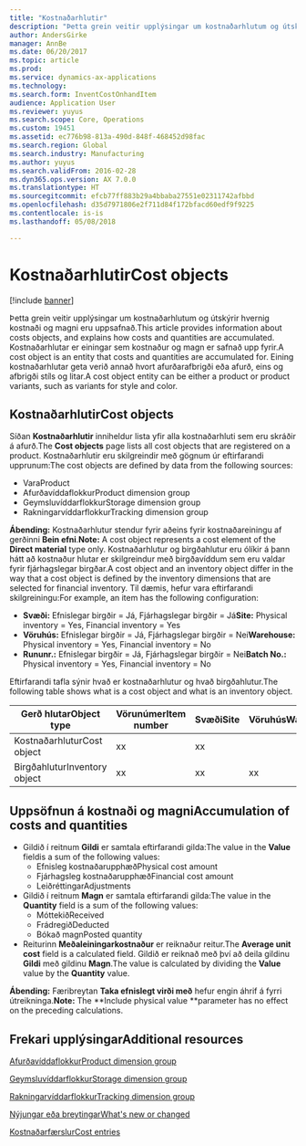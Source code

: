 ```yaml
---
title: "Kostnaðarhlutir"
description: "Þetta grein veitir upplýsingar um kostnaðarhlutum og útskýrir hvernig kostnaði og magni eru uppsafnað. Kostnaðarhlutar er einingar sem kostnaður og magn er safnað upp fyrir. Eining kostnaðarhlutar geta verið annað hvort afurðarafbrigði eða afurð, eins og afbrigði stíls og litar."
author: AndersGirke
manager: AnnBe
ms.date: 06/20/2017
ms.topic: article
ms.prod: 
ms.service: dynamics-ax-applications
ms.technology: 
ms.search.form: InventCostOnhandItem
audience: Application User
ms.reviewer: yuyus
ms.search.scope: Core, Operations
ms.custom: 19451
ms.assetid: ec776b98-813a-490d-848f-468452d98fac
ms.search.region: Global
ms.search.industry: Manufacturing
ms.author: yuyus
ms.search.validFrom: 2016-02-28
ms.dyn365.ops.version: AX 7.0.0
ms.translationtype: HT
ms.sourcegitcommit: efcb77ff883b29a4bbaba27551e02311742afbbd
ms.openlocfilehash: d35d7971806e2f711d84f172bfacd60edf9f9225
ms.contentlocale: is-is
ms.lasthandoff: 05/08/2018

---
```


# <a name="cost-objects"></a><span data-ttu-id="05c25-105">Kostnaðarhlutir</span><span class="sxs-lookup"><span data-stu-id="05c25-105">Cost objects</span></span>

[!include [banner](../includes/banner.md)]

<span data-ttu-id="05c25-106">Þetta grein veitir upplýsingar um kostnaðarhlutum og útskýrir hvernig kostnaði og magni eru uppsafnað.</span><span class="sxs-lookup"><span data-stu-id="05c25-106">This article provides information about costs objects, and explains how costs and quantities are accumulated.</span></span> <span data-ttu-id="05c25-107">Kostnaðarhlutar er einingar sem kostnaður og magn er safnað upp fyrir.</span><span class="sxs-lookup"><span data-stu-id="05c25-107">A cost object is an entity that costs and quantities are accumulated for.</span></span> <span data-ttu-id="05c25-108">Eining kostnaðarhlutar geta verið annað hvort afurðarafbrigði eða afurð, eins og afbrigði stíls og litar.</span><span class="sxs-lookup"><span data-stu-id="05c25-108">A cost object entity can be either a product or product variants, such as variants for style and color.</span></span>  

## <a name="cost-objects"></a><span data-ttu-id="05c25-109">Kostnaðarhlutir</span><span class="sxs-lookup"><span data-stu-id="05c25-109">Cost objects</span></span>

<span data-ttu-id="05c25-110">Síðan **Kostnaðarhlutir** inniheldur lista yfir alla kostnaðarhluti sem eru skráðir á afurð.</span><span class="sxs-lookup"><span data-stu-id="05c25-110">The **Cost objects** page lists all cost objects that are registered on a product.</span></span> <span data-ttu-id="05c25-111">Kostnaðarhlutir eru skilgreindir með gögnum úr eftirfarandi upprunum:</span><span class="sxs-lookup"><span data-stu-id="05c25-111">The cost objects are defined by data from the following sources:</span></span>

-   <span data-ttu-id="05c25-112">Vara</span><span class="sxs-lookup"><span data-stu-id="05c25-112">Product</span></span>
-   <span data-ttu-id="05c25-113">Afurðavíddaflokkur</span><span class="sxs-lookup"><span data-stu-id="05c25-113">Product dimension group</span></span>
-   <span data-ttu-id="05c25-114">Geymsluvíddarflokkur</span><span class="sxs-lookup"><span data-stu-id="05c25-114">Storage dimension group</span></span>
-   <span data-ttu-id="05c25-115">Rakningarvíddarflokkur</span><span class="sxs-lookup"><span data-stu-id="05c25-115">Tracking dimension group</span></span>

<span data-ttu-id="05c25-116">**Ábending:** Kostnaðarhlutur stendur fyrir aðeins fyrir kostnaðareiningu af gerðinni **Bein efni**.</span><span class="sxs-lookup"><span data-stu-id="05c25-116">**Note:** A cost object represents a cost element of the **Direct material** type only.</span></span> <span data-ttu-id="05c25-117">Kostnaðarhlutur og birgðahlutur eru ólíkir á þann hátt að kostnaður hlutar er skilgreindur með birgðavíddum sem eru valdar fyrir fjárhagslegar birgðar.</span><span class="sxs-lookup"><span data-stu-id="05c25-117">A cost object and an inventory object differ in the way that a cost object is defined by the inventory dimensions that are selected for financial inventory.</span></span> <span data-ttu-id="05c25-118">Til dæmis, hefur vara eftirfarandi skilgreiningu:</span><span class="sxs-lookup"><span data-stu-id="05c25-118">For example, an item has the following configuration:</span></span>

-   <span data-ttu-id="05c25-119">**Svæði:** Efnislegar birgðir = Já, Fjárhagslegar birgðir = Já</span><span class="sxs-lookup"><span data-stu-id="05c25-119">**Site:** Physical inventory = Yes, Financial inventory = Yes</span></span>
-   <span data-ttu-id="05c25-120">**Vöruhús:** Efnislegar birgðir = Já, Fjárhagslegar birgðir = Nei</span><span class="sxs-lookup"><span data-stu-id="05c25-120">**Warehouse:** Physical inventory = Yes, Financial inventory = No</span></span>
-   <span data-ttu-id="05c25-121">**Rununr.:** Efnislegar birgðir = Já, Fjárhagslegar birgðir = Nei</span><span class="sxs-lookup"><span data-stu-id="05c25-121">**Batch No.:** Physical inventory = Yes, Financial inventory = No</span></span>

<span data-ttu-id="05c25-122">Eftirfarandi tafla sýnir hvað er kostnaðarhlutur og hvað birgðahlutur.</span><span class="sxs-lookup"><span data-stu-id="05c25-122">The following table shows what is a cost object and what is an inventory object.</span></span>

| <span data-ttu-id="05c25-123">Gerð hlutar</span><span class="sxs-lookup"><span data-stu-id="05c25-123">Object type</span></span>      | <span data-ttu-id="05c25-124">Vörunúmer</span><span class="sxs-lookup"><span data-stu-id="05c25-124">Item number</span></span> | <span data-ttu-id="05c25-125">Svæði</span><span class="sxs-lookup"><span data-stu-id="05c25-125">Site</span></span> | <span data-ttu-id="05c25-126">Vöruhús</span><span class="sxs-lookup"><span data-stu-id="05c25-126">Warehouse</span></span> | <span data-ttu-id="05c25-127">Rununr.</span><span class="sxs-lookup"><span data-stu-id="05c25-127">Batch No.</span></span> |
|------------------|-------------|------|-----------|-----------|
| <span data-ttu-id="05c25-128">Kostnaðarhlutur</span><span class="sxs-lookup"><span data-stu-id="05c25-128">Cost object</span></span>      | <span data-ttu-id="05c25-129">x</span><span class="sxs-lookup"><span data-stu-id="05c25-129">x</span></span>           | <span data-ttu-id="05c25-130">x</span><span class="sxs-lookup"><span data-stu-id="05c25-130">x</span></span>    |           |           |
| <span data-ttu-id="05c25-131">Birgðahlutur</span><span class="sxs-lookup"><span data-stu-id="05c25-131">Inventory object</span></span> | <span data-ttu-id="05c25-132">x</span><span class="sxs-lookup"><span data-stu-id="05c25-132">x</span></span>           | <span data-ttu-id="05c25-133">x</span><span class="sxs-lookup"><span data-stu-id="05c25-133">x</span></span>    |  <span data-ttu-id="05c25-134">x</span><span class="sxs-lookup"><span data-stu-id="05c25-134">x</span></span>        | <span data-ttu-id="05c25-135">x</span><span class="sxs-lookup"><span data-stu-id="05c25-135">x</span></span>         |

## <a name="accumulation-of-costs-and-quantities"></a><span data-ttu-id="05c25-136">Uppsöfnun á kostnaði og magni</span><span class="sxs-lookup"><span data-stu-id="05c25-136">Accumulation of costs and quantities</span></span>
-   <span data-ttu-id="05c25-137">Gildið í reitnum **Gildi** er samtala eftirfarandi gilda:</span><span class="sxs-lookup"><span data-stu-id="05c25-137">The value in the **Value** fieldis a sum of the following values:</span></span>
    -   <span data-ttu-id="05c25-138">Efnisleg kostnaðarupphæð</span><span class="sxs-lookup"><span data-stu-id="05c25-138">Physical cost amount</span></span>
    -   <span data-ttu-id="05c25-139">Fjárhagsleg kostnaðarupphæð</span><span class="sxs-lookup"><span data-stu-id="05c25-139">Financial cost amount</span></span>
    -   <span data-ttu-id="05c25-140">Leiðréttingar</span><span class="sxs-lookup"><span data-stu-id="05c25-140">Adjustments</span></span>
-   <span data-ttu-id="05c25-141">Gildið í reitnum **Magn** er samtala eftirfarandi gilda:</span><span class="sxs-lookup"><span data-stu-id="05c25-141">The value in the **Quantity** field is a sum of the following values:</span></span>
    -   <span data-ttu-id="05c25-142">Móttekið</span><span class="sxs-lookup"><span data-stu-id="05c25-142">Received</span></span>
    -   <span data-ttu-id="05c25-143">Frádregið</span><span class="sxs-lookup"><span data-stu-id="05c25-143">Deducted</span></span>
    -   <span data-ttu-id="05c25-144">Bókað magn</span><span class="sxs-lookup"><span data-stu-id="05c25-144">Posted quantity</span></span>
-   <span data-ttu-id="05c25-145">Reiturinn **Meðaleiningarkostnaður** er reiknaður reitur.</span><span class="sxs-lookup"><span data-stu-id="05c25-145">The **Average unit cost** field is a calculated field.</span></span> <span data-ttu-id="05c25-146">Gildið er reiknað með því að deila gildinu **Gildi** með gildinu **Magn**.</span><span class="sxs-lookup"><span data-stu-id="05c25-146">The value is calculated by dividing the **Value** value by the **Quantity** value.</span></span>

<span data-ttu-id="05c25-147">**Ábending:** Færibreytan **Taka efnislegt virði með** hefur engin áhrif á fyrri útreikninga.</span><span class="sxs-lookup"><span data-stu-id="05c25-147">**Note:** The **Include physical value **parameter has no effect on the preceding calculations.</span></span>

<a name="additional-resources"></a><span data-ttu-id="05c25-148">Frekari upplýsingar</span><span class="sxs-lookup"><span data-stu-id="05c25-148">Additional resources</span></span>
--------

[<span data-ttu-id="05c25-149">Afurðavíddaflokkur</span><span class="sxs-lookup"><span data-stu-id="05c25-149">Product dimension group</span></span>](https://technet.microsoft.com/en-us/library/aa499382.aspx)

[<span data-ttu-id="05c25-150">Geymsluvíddarflokkur</span><span class="sxs-lookup"><span data-stu-id="05c25-150">Storage dimension group</span></span>](https://technet.microsoft.com/en-us/library/hh209317.aspx)

[<span data-ttu-id="05c25-151">Rakningarvíddarflokkur</span><span class="sxs-lookup"><span data-stu-id="05c25-151">Tracking dimension group</span></span>](https://technet.microsoft.com/en-us/library/hh209465.aspx)

[<span data-ttu-id="05c25-152">Nýjungar eða breytingar</span><span class="sxs-lookup"><span data-stu-id="05c25-152">What's new or changed</span></span>](../../fin-and-ops/get-started/whats-new-changed.md)

[<span data-ttu-id="05c25-153">Kostnaðarfærslur</span><span class="sxs-lookup"><span data-stu-id="05c25-153">Cost entries</span></span>](cost-entries.md)




